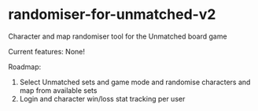 # randomiser-for-unmatched-v2
Character and map randomiser tool for the Unmatched board game

Current features:
None!

Roadmap:
1. Select Unmatched sets and game mode and randomise characters and map from available sets
2. Login and character win/loss stat tracking per user
